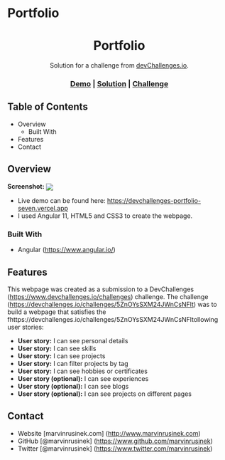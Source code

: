 
# Portfolio

<h1 align="center">Portfolio</h1>

<div align="center">
   Solution for a challenge from <a href="http://devchallenges.io">devChallenges.io</a>.
</div>

<div align="center">
  <h3>
    <a href="https://devchallenges-portfolio-seven.vercel.app">Demo</a>
    <span> | </span>
    <a href="https://www.github.com/marvinrusinek/devchallenges-portfolio">Solution</a>
    <span> | </span>
    <a href="https://devchallenges.io/challenges/5ZnOYsSXM24JWnCsNFlt">Challenge</a>
  </h3>
</div>

## Table of Contents

- Overview
  - Built With
- Features
- Contact

<!-- OVERVIEW -->

## Overview

<b>Screenshot:</b> 
<img src="http://www.marvinrusinek.com/portfolio-projects/devchallenges-portfolio.png" align="center">

- Live demo can be found here: https://devchallenges-portfolio-seven.vercel.app
- I used Angular 11, HTML5 and CSS3 to create the webpage.

### Built With
- Angular (https://www.angular.io/)

## Features
This webpage was created as a submission to a DevChallenges (https://www.devchallenges.io/challenges) challenge. The challenge (https://devchallenges.io/challenges/5ZnOYsSXM24JWnCsNFlt) was to build a webpage that satisfies the fhttps://devchallenges.io/challenges/5ZnOYsSXM24JWnCsNFltollowing user stories:

- <b>User story:</b> I can see personal details
- <b>User story:</b> I can see skills
- <b>User story:</b> I can see projects
- <b>User story:</b> I can filter projects by tag
- <b>User story:</b> I can see hobbies or certificates
- <b>User story (optional):</b> I can see experiences
- <b>User story (optional):</b> I can see blogs
- <b>User story (optional):</b> I can see projects on different pages

## Contact
- Website [marvinrusinek.com] (http://www.marvinrusinek.com)
- GitHub [@marvinrusinek] (https://www.github.com/marvinrusinek)
- Twitter [@marvinrusinek] (https://www.twitter.com/marvinrusinek)
